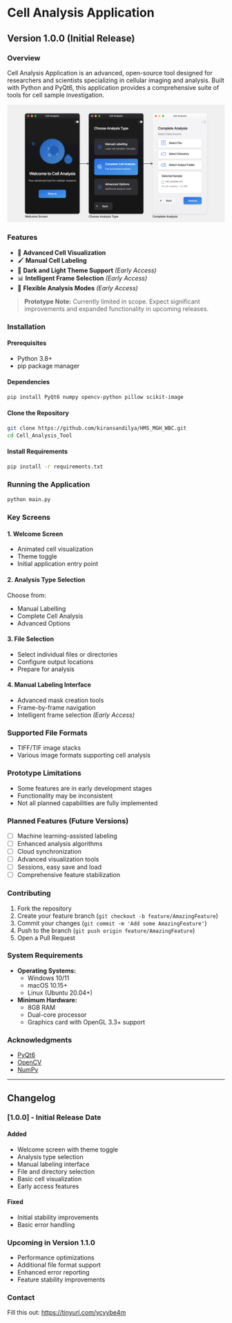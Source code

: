 # Cell Analysis Application

## Version 1.0.0 (Initial Release)

### Overview
Cell Analysis Application is an advanced, open-source tool designed for researchers and scientists specializing in cellular imaging and analysis. Built with Python and PyQt6, this application provides a comprehensive suite of tools for cell sample investigation.

![Application Screenshot](main_interface.png)

### Features
- 🔬 **Advanced Cell Visualization**
- 🖌️ **Manual Cell Labeling**
- 🎨 **Dark and Light Theme Support** *(Early Access)*
- 📊 **Intelligent Frame Selection** *(Early Access)*
- 🔄 **Flexible Analysis Modes** *(Early Access)*

> **Prototype Note:** Currently limited in scope. Expect significant improvements and expanded functionality in upcoming releases.

### Installation

#### Prerequisites
- Python 3.8+
- pip package manager

#### Dependencies
```bash
pip install PyQt6 numpy opencv-python pillow scikit-image
```

#### Clone the Repository
```bash
git clone https://github.com/kiransandilya/HMS_MGH_WBC.git
cd Cell_Analysis_Tool
```

#### Install Requirements
```bash
pip install -r requirements.txt
```

### Running the Application
```bash
python main.py
```

### Key Screens

#### 1. Welcome Screen
- Animated cell visualization
- Theme toggle
- Initial application entry point

#### 2. Analysis Type Selection
Choose from:
- Manual Labelling
- Complete Cell Analysis
- Advanced Options

#### 3. File Selection
- Select individual files or directories
- Configure output locations
- Prepare for analysis

#### 4. Manual Labeling Interface
- Advanced mask creation tools
- Frame-by-frame navigation
- Intelligent frame selection *(Early Access)*

### Supported File Formats
- TIFF/TIF image stacks
- Various image formats supporting cell analysis

### Prototype Limitations
- Some features are in early development stages
- Functionality may be inconsistent
- Not all planned capabilities are fully implemented

### Planned Features (Future Versions)
- [ ] Machine learning-assisted labeling
- [ ] Enhanced analysis algorithms
- [ ] Cloud synchronization
- [ ] Advanced visualization tools
- [ ] Sessions, easy save and load
- [ ] Comprehensive feature stabilization

### Contributing
1. Fork the repository
2. Create your feature branch (`git checkout -b feature/AmazingFeature`)
3. Commit your changes (`git commit -m 'Add some AmazingFeature'`)
4. Push to the branch (`git push origin feature/AmazingFeature`)
5. Open a Pull Request

### System Requirements
- **Operating Systems:** 
  - Windows 10/11
  - macOS 10.15+
  - Linux (Ubuntu 20.04+)
- **Minimum Hardware:**
  - 8GB RAM
  - Dual-core processor
  - Graphics card with OpenGL 3.3+ support



### Acknowledgments
- [PyQt6](https://www.riverbankcomputing.com/software/pyqt/)
- [OpenCV](https://opencv.org/)
- [NumPy](https://numpy.org/)

---

## Changelog

### [1.0.0] - Initial Release Date
#### Added
- Welcome screen with theme toggle
- Analysis type selection
- Manual labeling interface
- File and directory selection
- Basic cell visualization
- Early access features

#### Fixed
- Initial stability improvements
- Basic error handling

### Upcoming in Version 1.1.0
- Performance optimizations
- Additional file format support
- Enhanced error reporting
- Feature stability improvements


### Contact
Fill this out:
https://tinyurl.com/ycyybe4m
